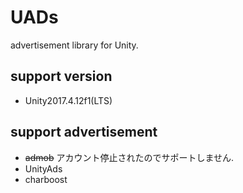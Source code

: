 # UADs
advertisement library for Unity.

## support version

* Unity2017.4.12f1(LTS)

## support advertisement 
* ~~admob~~ アカウント停止されたのでサポートしません.
* UnityAds
* charboost
